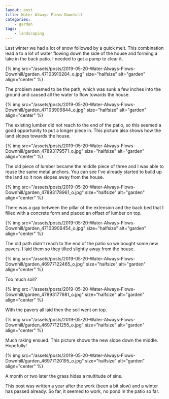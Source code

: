 ```yaml
---
layout: post
title: Water Always Flows Downhill
categories:
    - garden
tags:
    - landscaping
---
```



Last winter we had a lot of snow followed by a quick melt. This combination lead a to a lot of water flowing down the side of the house and forming a lake in the back patio. I needed to get a pump to clear it.




{% img src="/assets/posts/2019-05-20-Water-Always-Flows-Downhill/garden_47103910284_o.jpg"  size="halfsize" alt="garden" align="center" %}


The problem seemed to be the path, which was sunk a few inches into the ground and caused all the water to flow towards the house.




{% img src="/assets/posts/2019-05-20-Water-Always-Flows-Downhill/garden_47103909844_o.jpg"  size="halfsize" alt="garden" align="center" %}


The existing lumber did not reach to the end of the patio, so this seemed a good opportunity to put a longer piece in. This picture also shows how the land slopes towards the house.




{% img src="/assets/posts/2019-05-20-Water-Always-Flows-Downhill/garden_47893179571_o.jpg"  size="halfsize" alt="garden" align="center" %}


The old piece of lumber became the middle piece of three and I was able to reuse the same metal anchors. You can see I've already started to build up the land so it now slopes away from the house.




{% img src="/assets/posts/2019-05-20-Water-Always-Flows-Downhill/garden_47893178961_o.jpg"  size="halfsize" alt="garden" align="center" %}


There was a gap between the pillar of the extension and the back bed that I filled with a concrete form and placed an offset of lumber on top.




{% img src="/assets/posts/2019-05-20-Water-Always-Flows-Downhill/garden_47103906454_o.jpg"  size="halfsize" alt="garden" align="center" %}


The old path didn't reach to the end of the patio so we bought some new pavers. I laid them so they tilted slightly away from the house.




{% img src="/assets/posts/2019-05-20-Water-Always-Flows-Downhill/garden_46977122465_o.jpg"  size="halfsize" alt="garden" align="center" %}


Too much soil?




{% img src="/assets/posts/2019-05-20-Water-Always-Flows-Downhill/garden_47893177981_o.jpg"  size="halfsize" alt="garden" align="center" %}


With the pavers all laid then the soil went on top.




{% img src="/assets/posts/2019-05-20-Water-Always-Flows-Downhill/garden_46977121255_o.jpg"  size="halfsize" alt="garden" align="center" %}


Much raking ensued. This picture shows the new slope down the middle. Hopefully!




{% img src="/assets/posts/2019-05-20-Water-Always-Flows-Downhill/garden_46977120195_o.jpg"  size="halfsize" alt="garden" align="center" %}


A month or two later the grass hides a multitude of sins.




This post was written a year after the work (been a bit slow) and a winter has passed already. So far, it seemed to work, no pond in the patio so far.


